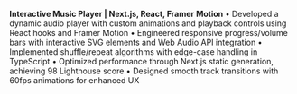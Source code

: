 **Interactive Music Player | Next.js, React, Framer Motion**
• Developed a dynamic audio player with custom animations and playback controls using React hooks and Framer Motion
• Engineered responsive progress/volume bars with interactive SVG elements and Web Audio API integration
• Implemented shuffle/repeat algorithms with edge-case handling in TypeScript
• Optimized performance through Next.js static generation, achieving 98 Lighthouse score
• Designed smooth track transitions with 60fps animations for enhanced UX
